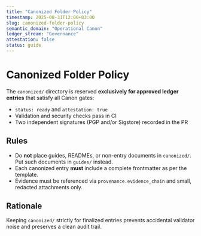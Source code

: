 ```yaml
---
title: "Canonized Folder Policy"
timestamp: 2025-08-31T12:00+03:00
slug: canonized-folder-policy
semantic_domain: "Operational Canon"
ledger_stream: "Governance"
attestation: false
status: guide
---
```


# Canonized Folder Policy

The `canonized/` directory is reserved **exclusively for approved ledger entries** that satisfy all Canon gates:

- `status: ready` and `attestation: true`
- Validation and security checks pass in CI
- Two independent signatures (PGP and/or Sigstore) recorded in the PR

## Rules

- Do **not** place guides, READMEs, or non-entry documents in `canonized/`.  
  Put such documents in `guides/` instead.
- Each canonized entry **must** include a complete frontmatter as per the template.
- Evidence must be referenced via `provenance.evidence_chain` and small, redacted attachments only.

## Rationale

Keeping `canonized/` strictly for finalized entries prevents accidental validator noise and preserves a clean audit trail.

